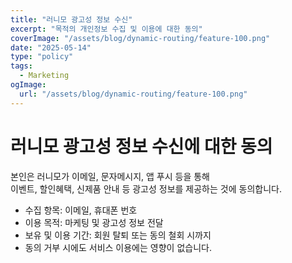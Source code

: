 ```yaml
---
title: "러니모 광고성 정보 수신"
excerpt: "목적의 개인정보 수집 및 이용에 대한 동의"
coverImage: "/assets/blog/dynamic-routing/feature-100.png"
date: "2025-05-14"
type: "policy"
tags:
  - Marketing
ogImage:
  url: "/assets/blog/dynamic-routing/feature-100.png"
---
```


# 러니모 광고성 정보 수신에 대한 동의

본인은 러니모가 이메일, 문자메시지, 앱 푸시 등을 통해  
이벤트, 할인혜택, 신제품 안내 등 광고성 정보를 제공하는 것에 동의합니다.

- 수집 항목: 이메일, 휴대폰 번호
- 이용 목적: 마케팅 및 광고성 정보 전달
- 보유 및 이용 기간: 회원 탈퇴 또는 동의 철회 시까지
- 동의 거부 시에도 서비스 이용에는 영향이 없습니다.
